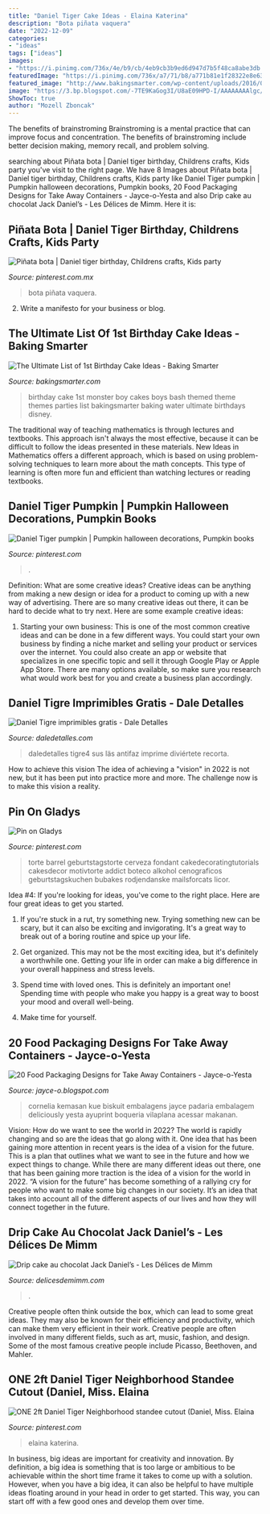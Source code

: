 ```yaml
---
title: "Daniel Tiger Cake Ideas - Elaina Katerina"
description: "Bota piñata vaquera"
date: "2022-12-09"
categories:
- "ideas"
tags: ["ideas"]
images:
- "https://i.pinimg.com/736x/4e/b9/cb/4eb9cb3b9ed6d947d7b5f48ca8abe3db.jpg"
featuredImage: "https://i.pinimg.com/736x/a7/71/b8/a771b81e1f28322e8e63709a5b1a2b1e.jpg"
featured_image: "http://www.bakingsmarter.com/wp-content/uploads/2016/04/Monster-1st-Birthday-Cake.jpg"
image: "https://3.bp.blogspot.com/-7TE9KaGog3I/U8aE09HPD-I/AAAAAAAAlgc/ldJEYdJ1u-4/s1600/take-away-packaging-design-7.jpg"
ShowToc: true
author: "Mozell Zboncak"
---
```



The benefits of brainstroming
Brainstroming is a mental practice that can improve focus and concentration. The benefits of brainstroming include better decision making, memory recall, and problem solving.

	

		
searching about Piñata bota | Daniel tiger birthday, Childrens crafts, Kids party you've visit to the right page. We have 8 Images about Piñata bota | Daniel tiger birthday, Childrens crafts, Kids party like Daniel Tiger pumpkin | Pumpkin halloween decorations, Pumpkin books, 20 Food Packaging Designs for Take Away Containers - Jayce-o-Yesta and also Drip cake au chocolat Jack Daniel’s - Les Délices de Mimm. Here it is:
		
    
## Piñata Bota | Daniel Tiger Birthday, Childrens Crafts, Kids Party

<img loading=lazy src="https://i.pinimg.com/736x/a7/71/b8/a771b81e1f28322e8e63709a5b1a2b1e.jpg" onerror="this.onerror=null;this.src='https://tse4.mm.bing.net/th?id=OIP.WQu0x5xCSuwCBtlz-80AigHaNK&amp;pid=15.1';" alt="Piñata bota | Daniel tiger birthday, Childrens crafts, Kids party">

_Source: pinterest.com.mx_

>bota piñata vaquera. 

	

2. Write a manifesto for your business or blog.

    
## The Ultimate List Of 1st Birthday Cake Ideas - Baking Smarter

<img loading=lazy src="http://www.bakingsmarter.com/wp-content/uploads/2016/04/Monster-1st-Birthday-Cake.jpg" onerror="this.onerror=null;this.src='https://tse2.mm.bing.net/th?id=OIP.2XNZ7ZyHuxa7R3aSRQWLQAAAAA&amp;pid=15.1';" alt="The Ultimate List of 1st Birthday Cake Ideas - Baking Smarter">

_Source: bakingsmarter.com_

>birthday cake 1st monster boy cakes boys bash themed theme themes parties list bakingsmarter baking water ultimate birthdays disney. 

	

The traditional way of teaching mathematics is through lectures and textbooks. This approach isn't always the most effective, because it can be difficult to follow the ideas presented in these materials. New Ideas in Mathematics offers a different approach, which is based on using problem-solving techniques to learn more about the math concepts. This type of learning is often more fun and efficient than watching lectures or reading textbooks.

    
## Daniel Tiger Pumpkin | Pumpkin Halloween Decorations, Pumpkin Books

<img loading=lazy src="https://i.pinimg.com/736x/4e/b9/cb/4eb9cb3b9ed6d947d7b5f48ca8abe3db.jpg" onerror="this.onerror=null;this.src='https://tse1.mm.bing.net/th?id=OIP.GFLoska_05Lg1zNi7Gs3ZwHaJ3&amp;pid=15.1';" alt="Daniel Tiger pumpkin | Pumpkin halloween decorations, Pumpkin books">

_Source: pinterest.com_

>. 

	

Definition: What are some creative ideas?
Creative ideas can be anything from making a new design or idea for a product to coming up with a new way of advertising. There are so many creative ideas out there, it can be hard to decide what to try next. Here are some example creative ideas:
1. Starting your own business: This is one of the most common creative ideas and can be done in a few different ways. You could start your own business by finding a niche market and selling your product or services over the internet. You could also create an app or website that specializes in one specific topic and sell it through Google Play or Apple App Store. There are many options available, so make sure you research what would work best for you and create a business plan accordingly.


    
## Daniel Tigre Imprimibles Gratis - Dale Detalles

<img loading=lazy src="https://i1.wp.com/www.daledetalles.com/wp-content/uploads/2016/06/daniel-tigre4.jpg" onerror="this.onerror=null;this.src='https://tse2.mm.bing.net/th?id=OIP.p2tUD-ZcrvAeIFY5hdSXAAHaFu&amp;pid=15.1';" alt="Daniel Tigre imprimibles gratis - Dale Detalles">

_Source: daledetalles.com_

>daledetalles tigre4 sus läs antifaz imprime diviértete recorta. 

	

How to achieve this vision
The idea of achieving a "vision" in 2022 is not new, but it has been put into practice more and more. The challenge now is to make this vision a reality.

    
## Pin On Gladys

<img loading=lazy src="https://i.pinimg.com/736x/55/44/93/554493b8d9c035cd858a6fa8b6b58eba.jpg" onerror="this.onerror=null;this.src='https://tse1.mm.bing.net/th?id=OIP.3vO3_dv-r_s9QPlpqynYGAHaLH&amp;pid=15.1';" alt="Pin on Gladys">

_Source: pinterest.com_

>torte barrel geburtstagstorte cerveza fondant cakedecoratingtutorials cakesdecor motivtorte addict boteco alkohol cenograficos geburtstagskuchen bubakes rodjendanske mailsforcats licor. 

	

Idea #4:
If you're looking for ideas, you've come to the right place. Here are four great ideas to get you started.
1. If you're stuck in a rut, try something new. Trying something new can be scary, but it can also be exciting and invigorating. It's a great way to break out of a boring routine and spice up your life.

2. Get organized. This may not be the most exciting idea, but it's definitely a worthwhile one. Getting your life in order can make a big difference in your overall happiness and stress levels.

3. Spend time with loved ones. This is definitely an important one! Spending time with people who make you happy is a great way to boost your mood and overall well-being.

4. Make time for yourself.

    
## 20 Food Packaging Designs For Take Away Containers - Jayce-o-Yesta

<img loading=lazy src="https://3.bp.blogspot.com/-7TE9KaGog3I/U8aE09HPD-I/AAAAAAAAlgc/ldJEYdJ1u-4/s1600/take-away-packaging-design-7.jpg" onerror="this.onerror=null;this.src='https://tse2.mm.bing.net/th?id=OIP.45GdAOGMcV0xfU_sZt3NDwHaGJ&amp;pid=15.1';" alt="20 Food Packaging Designs for Take Away Containers - Jayce-o-Yesta">

_Source: jayce-o.blogspot.com_

>cornelia kemasan kue biskuit embalagens jayce padaria embalagem deliciously yesta ayuprint boqueria vilaplana acessar makanan. 

	

Vision: How do we want to see the world in 2022?
The world is rapidly changing and so are the ideas that go along with it. One idea that has been gaining more attention in recent years is the idea of a vision for the future. This is a plan that outlines what we want to see in the future and how we expect things to change. While there are many different ideas out there, one that has been gaining more traction is the idea of a vision for the world in 2022. 
“A vision for the future” has become something of a rallying cry for people who want to make some big changes in our society. It’s an idea that takes into account all of the different aspects of our lives and how they will connect together in the future.

    
## Drip Cake Au Chocolat Jack Daniel’s - Les Délices De Mimm

<img loading=lazy src="https://p5.storage.canalblog.com/57/14/713896/127753403_o.jpg" onerror="this.onerror=null;this.src='https://tse3.mm.bing.net/th?id=OIP.4OoY2ak-f6H-AHUULc8l_AHaLH&amp;pid=15.1';" alt="Drip cake au chocolat Jack Daniel’s - Les Délices de Mimm">

_Source: delicesdemimm.com_

>. 

	

Creative people often think outside the box, which can lead to some great ideas. They may also be known for their efficiency and productivity, which can make them very efficient in their work. Creative people are often involved in many different fields, such as art, music, fashion, and design. Some of the most famous creative people include Picasso, Beethoven, and Mahler.

    
## ONE 2ft Daniel Tiger Neighborhood Standee Cutout (Daniel, Miss. Elaina

<img loading=lazy src="https://i.pinimg.com/736x/87/74/4b/87744b0904eeb02b0a2d1a0e7241145c.jpg" onerror="this.onerror=null;this.src='https://tse2.mm.bing.net/th?id=OIP.bfsJUWQEKdO7dLt0BSPWJwHaKb&amp;pid=15.1';" alt="ONE 2ft Daniel Tiger Neighborhood standee cutout (Daniel, Miss. Elaina">

_Source: pinterest.com_

>elaina katerina. 

	

In business, big ideas are important for creativity and innovation. By definition, a big idea is something that is too large or ambitious to be achievable within the short time frame it takes to come up with a solution. However, when you have a big idea, it can also be helpful to have multiple ideas floating around in your head in order to get started. This way, you can start off with a few good ones and develop them over time.

